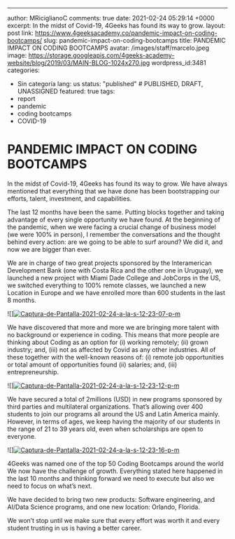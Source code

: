 ---
author: MRiciglianoC
comments: true
date: 2021-02-24 05:29:14 +0000
excerpt: In the midst of Covid-19, 4Geeks has found its way to grow. 
layout: post
link: https://www.4geeksacademy.co/pandemic-impact-on-coding-bootcamps/
slug: pandemic-impact-on-coding-bootcamps
title: PANDEMIC IMPACT ON CODING BOOTCAMPS 
avatar: /images/staff/marcelo.jpeg
image: https://storage.googleapis.com/4geeks-academy-website/blog/2019/03/MAIN-BLOG-1024x270.jpg
wordpress_id:3481
categories:
- Sin categoría
lang: us
status: "published" # PUBLISHED, DRAFT, UNASSIGNED
featured: true
tags: 
- report
- pandemic 
- coding bootcamps 
- COVID-19

# PANDEMIC IMPACT ON CODING BOOTCAMPS 

In the midst of Covid-19, 4Geeks has found its way to grow. We have always mentioned that everything that we have done has been bootstrapping our efforts, talent, investment, and capabilities. 

The last 12 months have been the same. Putting blocks together and taking advantage of every single opportunity we have found. At the beginning of the pandemic, when we were facing a crucial change of business model (we were 100% in person), I remember the conversations and the thought behind every action: are we going to be able to surf around? We did it, and now we are bigger than ever.

We are in charge of two great projects sponsored by the Interamerican Development Bank (one with Costa Rica and the other one in Uruguay), we launched a new project with Miami Dade College and JobCorps in the US, we switched everything to 100% remote classes, we launched a new Location in Europe and we have enrolled more than 600 students in the last 8 months. 


![]<a href="https://ibb.co/kcgZSxV"><img src="https://i.ibb.co/j4vtrT9/Captura-de-Pantalla-2021-02-24-a-la-s-12-23-07-p-m.png" alt="Captura-de-Pantalla-2021-02-24-a-la-s-12-23-07-p-m" border="0"></a>


We have discovered that more and more we are bringing more talent with no background or experience in coding. This means that more people are thinking about Coding as an option for (i) working remotely; (ii) grown industry; and, (iii) not as affected by Covid as any other industries. All of these together with the well-known reasons of: (i) remote job opportunities or total amount of opportunities found (ii) salaries; and, (iii) entrepreneurship.


![]<a href="https://ibb.co/30jzkY4"><img src="https://i.ibb.co/WcMtspG/Captura-de-Pantalla-2021-02-24-a-la-s-12-23-12-p-m.png" alt="Captura-de-Pantalla-2021-02-24-a-la-s-12-23-12-p-m" border="0"></a>


We have secured a total of 2millions (USD) in new programs sponsored by third parties and multilateral organizations. That’s allowing over 400 students to join our programs all around the US and Latin America mainly. However, in terms of ages, we keep having the majority of our students in the range of 21 to 39 years old, even when scholarships are open to everyone. 


![]<a href="https://ibb.co/7Rr7bNR"><img src="https://i.ibb.co/z7PKNH7/Captura-de-Pantalla-2021-02-24-a-la-s-12-23-16-p-m.png" alt="Captura-de-Pantalla-2021-02-24-a-la-s-12-23-16-p-m" border="0"></a>


4Geeks was named one of the top 50 Coding Bootcamps around the world We now have the challenge of growth. Everything stated here happened in the last 10 months and thinking forward we need to execute but also we need to focus on what’s next. 

We have decided to bring two new products: Software engineering, and AI/Data Science programs, and one new location: Orlando, Florida. 

We won’t stop until we make sure that every effort was worth it and every student trusting in us is having a better career. 
